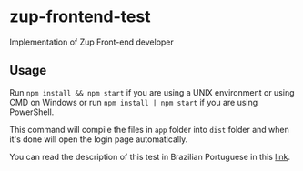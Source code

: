# zup-frontend-test
Implementation of Zup Front-end developer

## Usage

Run ```npm install && npm start``` if you are using a UNIX environment or using CMD on Windows or run ```npm install | npm start``` if you are using PowerShell.

This command will compile the files in ```app``` folder into ```dist``` folder
and when it's done will open the login page automatically.

You can read the description of this test in Brazilian Portuguese in this [link](./testDescription.pdf).
